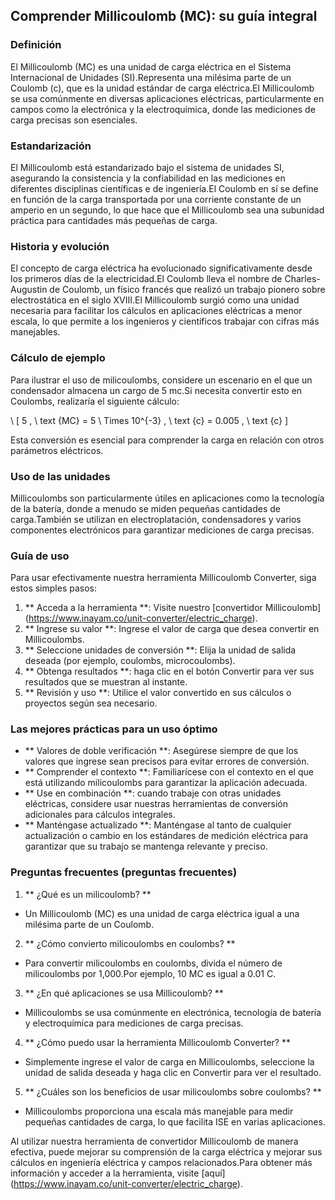 ## Comprender Millicoulomb (MC): su guía integral

### Definición
El Millicoulomb (MC) es una unidad de carga eléctrica en el Sistema Internacional de Unidades (SI).Representa una milésima parte de un Coulomb (c), que es la unidad estándar de carga eléctrica.El Millicoulomb se usa comúnmente en diversas aplicaciones eléctricas, particularmente en campos como la electrónica y la electroquímica, donde las mediciones de carga precisas son esenciales.

### Estandarización
El Millicoulomb está estandarizado bajo el sistema de unidades SI, asegurando la consistencia y la confiabilidad en las mediciones en diferentes disciplinas científicas e de ingeniería.El Coulomb en sí se define en función de la carga transportada por una corriente constante de un amperio en un segundo, lo que hace que el Millicoulomb sea una subunidad práctica para cantidades más pequeñas de carga.

### Historia y evolución
El concepto de carga eléctrica ha evolucionado significativamente desde los primeros días de la electricidad.El Coulomb lleva el nombre de Charles-Augustin de Coulomb, un físico francés que realizó un trabajo pionero sobre electrostática en el siglo XVIII.El Millicoulomb surgió como una unidad necesaria para facilitar los cálculos en aplicaciones eléctricas a menor escala, lo que permite a los ingenieros y científicos trabajar con cifras más manejables.

### Cálculo de ejemplo
Para ilustrar el uso de milicoulombs, considere un escenario en el que un condensador almacena un cargo de 5 mc.Si necesita convertir esto en Coulombs, realizaría el siguiente cálculo:

\ [
5 \, \ text {MC} = 5 \ Times 10^{-3} \, \ text {c} = 0.005 \, \ text {c}
\]

Esta conversión es esencial para comprender la carga en relación con otros parámetros eléctricos.

### Uso de las unidades
Millicoulombs son particularmente útiles en aplicaciones como la tecnología de la batería, donde a menudo se miden pequeñas cantidades de carga.También se utilizan en electroplatación, condensadores y varios componentes electrónicos para garantizar mediciones de carga precisas.

### Guía de uso
Para usar efectivamente nuestra herramienta Millicoulomb Converter, siga estos simples pasos:

1. ** Acceda a la herramienta **: Visite nuestro [convertidor Millicoulomb] (https://www.inayam.co/unit-converter/electric_charge).
2. ** Ingrese su valor **: Ingrese el valor de carga que desea convertir en Millicoulombs.
3. ** Seleccione unidades de conversión **: Elija la unidad de salida deseada (por ejemplo, coulombs, microcoulombs).
4. ** Obtenga resultados **: haga clic en el botón Convertir para ver sus resultados que se muestran al instante.
5. ** Revisión y uso **: Utilice el valor convertido en sus cálculos o proyectos según sea necesario.

### Las mejores prácticas para un uso óptimo
- ** Valores de doble verificación **: Asegúrese siempre de que los valores que ingrese sean precisos para evitar errores de conversión.
- ** Comprender el contexto **: Familiarícese con el contexto en el que está utilizando milicoulombs para garantizar la aplicación adecuada.
- ** Use en combinación **: cuando trabaje con otras unidades eléctricas, considere usar nuestras herramientas de conversión adicionales para cálculos integrales.
- ** Manténgase actualizado **: Manténgase al tanto de cualquier actualización o cambio en los estándares de medición eléctrica para garantizar que su trabajo se mantenga relevante y preciso.

### Preguntas frecuentes (preguntas frecuentes)

1. ** ¿Qué es un milicoulomb? **
- Un Millicoulomb (MC) es una unidad de carga eléctrica igual a una milésima parte de un Coulomb.

2. ** ¿Cómo convierto milicoulombs en coulombs? **
- Para convertir milicoulombs en coulombs, divida el número de milicoulombs por 1,000.Por ejemplo, 10 MC es igual a 0.01 C.

3. ** ¿En qué aplicaciones se usa Millicoulomb? **
- Millicoulombs se usa comúnmente en electrónica, tecnología de batería y electroquímica para mediciones de carga precisas.

4. ** ¿Cómo puedo usar la herramienta Millicoulomb Converter? **
- Simplemente ingrese el valor de carga en Millicoulombs, seleccione la unidad de salida deseada y haga clic en Convertir para ver el resultado.

5. ** ¿Cuáles son los beneficios de usar milicoulombs sobre coulombs? **
- Millicoulombs proporciona una escala más manejable para medir pequeñas cantidades de carga, lo que facilita ISE en varias aplicaciones.

Al utilizar nuestra herramienta de convertidor Millicoulomb de manera efectiva, puede mejorar su comprensión de la carga eléctrica y mejorar sus cálculos en ingeniería eléctrica y campos relacionados.Para obtener más información y acceder a la herramienta, visite [aquí] (https://www.inayam.co/unit-converter/electric_charge).